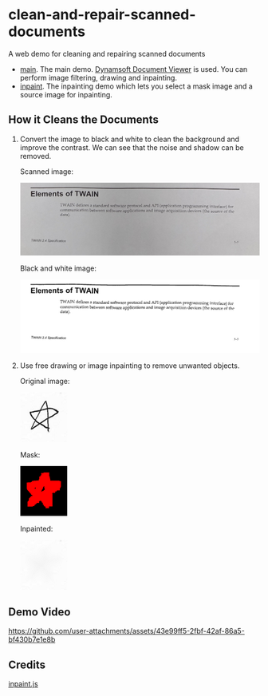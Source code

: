 # clean-and-repair-scanned-documents

A web demo for cleaning and repairing scanned documents

* [main](https://tony-xlh.github.io/clean-and-repair-scanned-documents/). The main demo. [Dynamsoft Document Viewer](https://www.dynamsoft.com/document-viewer/docs/introduction/index.html) is used. You can perform image filtering, drawing and inpainting.
* [inpaint](https://tony-xlh.github.io/clean-and-repair-scanned-documents/inpainting.html). The inpainting demo which lets you select a mask image and a source image for inpainting.

## How it Cleans the Documents

1. Convert the image to black and white to clean the background and improve the contrast. We can see that the noise and shadow can be removed.

   Scanned image:

   ![scanned.jpg](samples/scanned.jpg)

   Black and white image:

   ![scanned-bw.jpg](samples/scanned-bw.jpg)

2. Use free drawing or image inpainting to remove unwanted objects.

   Original image:

   ![src.png](samples/src.png)

   Mask:

   ![mask.png](samples/mask.png)

   Inpainted:

   ![inpainted.png](samples/inpainted.png)

## Demo Video



https://github.com/user-attachments/assets/43e99ff5-2fbf-42af-86a5-bf430b7e1e8b



## Credits

[inpaint.js](https://github.com/antimatter15/inpaint.js/)




